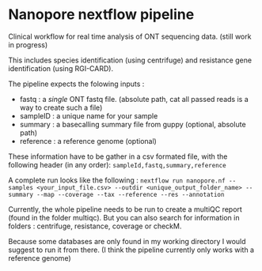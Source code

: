 # Nanopore nextflow pipeline
Clinical workflow for real time analysis of ONT sequencing data. (still work in progress)

This includes species identification (using centrifuge) and resistance gene identification (using RGI-CARD).

The pipeline expects the folowing inputs :
- fastq     : a *single* ONT fastq file. (absolute path, cat all passed reads is a way to create such a file)
- sampleID  : a unique name for your sample
- summary   : a basecalling summary file from guppy (optional, absolute path)
- reference : a reference genome (optional)

These information have to be gather in a csv formated file, with the following header (in any order):
`sampleId,fastq,summary,reference`

A complete run looks like the following :
`nextflow run nanopore.nf --samples <your_input_file.csv> --outdir <unique_output_folder_name> --summary --map --coverage --tax --reference --res --annotation`

Currently, the whole pipeline needs to be run to create a multiQC report (found in the folder multiqc).
But you can also search for information in folders : centrifuge, resistance, coverage or checkM.


Because some databases are only found in my working directory I would suggest to run it from there.
(I think the pipeline currently only works with a reference genome)
